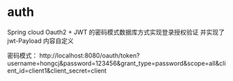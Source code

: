 # auth
Spring cloud Oauth2 + JWT 的密码模式数据库方式实现登录授权验证
并实现了jwt-Payload 内容自定义


密码模式：
http://localhost:8080/oauth/token?username=hongcj&password=123456&grant_type=password&scope=all&client_id=client1&client_secret=client


